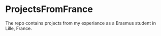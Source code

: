 # ProjectsFromFrance
The repo contains projects from my experiance as a Erasmus student in Lille, France.
